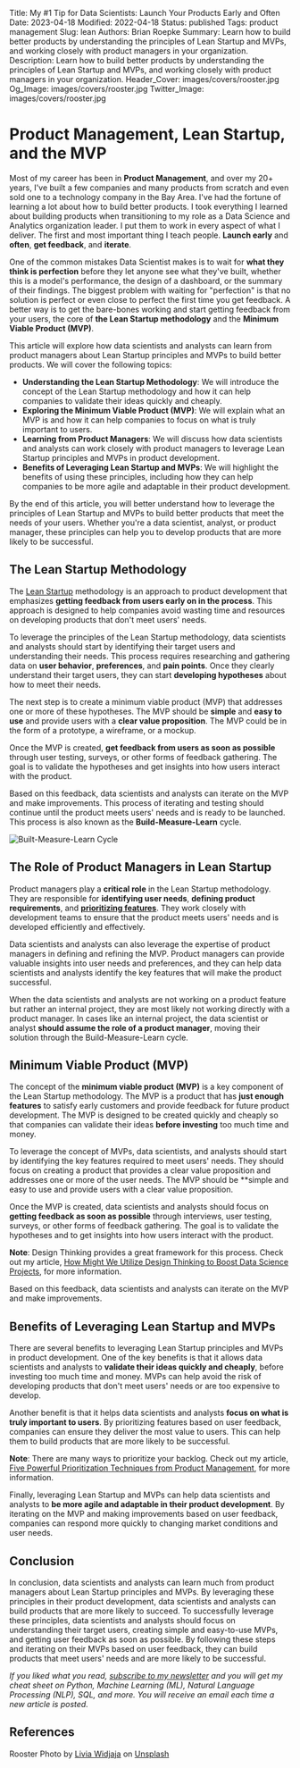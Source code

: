 Title: My #1 Tip for Data Scientists: Launch Your Products Early and Often
Date: 2023-04-18
Modified: 2022-04-18
Status: published
Tags: product management
Slug: lean
Authors: Brian Roepke
Summary: Learn how to build better products by understanding the principles of Lean Startup and MVPs, and working closely with product managers in your organization.
Description: Learn how to build better products by understanding the principles of Lean Startup and MVPs, and working closely with product managers in your organization.
Header_Cover: images/covers/rooster.jpg
Og_Image: images/covers/rooster.jpg
Twitter_Image: images/covers/rooster.jpg

# Product Management, Lean Startup, and the MVP

Most of my career has been in **Product Management**, and over my 20+ years, I've built a few companies and many products from scratch and even sold one to a technology company in the Bay Area. I've had the fortune of learning a lot about how to build better products. I took everything I learned about building products when transitioning to my role as a Data Science and Analytics organization leader. I put them to work in every aspect of what I deliver. The first and most important thing I teach people. **Launch early** and **often**, **get feedback**, and **iterate**. 

One of the common mistakes Data Scientist makes is to wait for **what they think is perfection** before they let anyone see what they've built, whether this is a model's performance, the design of a dashboard, or the summary of their findings. The biggest problem with waiting for "perfection" is that no solution is perfect or even close to perfect the first time you get feedback. A better way is to get the bare-bones working and start getting feedback from your users, the core of **the Lean Startup methodology** and the **Minimum Viable Product (MVP)**.

This article will explore how data scientists and analysts can learn from product managers about Lean Startup principles and MVPs to build better products. We will cover the following topics:

* **Understanding the Lean Startup Methodology**: We will introduce the concept of the Lean Startup methodology and how it can help companies to validate their ideas quickly and cheaply.
* **Exploring the Minimum Viable Product (MVP)**: We will explain what an MVP is and how it can help companies to focus on what is truly important to users.
* **Learning from Product Managers**: We will discuss how data scientists and analysts can work closely with product managers to leverage Lean Startup principles and MVPs in product development.
* **Benefits of Leveraging Lean Startup and MVPs**: We will highlight the benefits of using these principles, including how they can help companies to be more agile and adaptable in their product development.

By the end of this article, you will better understand how to leverage the principles of Lean Startup and MVPs to build better products that meet the needs of your users. Whether you're a data scientist, analyst, or product manager, these principles can help you to develop products that are more likely to be successful.

## The Lean Startup Methodology

The [Lean Startup](https://www.amazon.com/Lean-Startup-Entrepreneurs-Continuous-Innovation/dp/0307887898) methodology is an approach to product development that emphasizes **getting feedback from users early on in the process**. This approach is designed to help companies avoid wasting time and resources on developing products that don't meet users' needs.

To leverage the principles of the Lean Startup methodology, data scientists and analysts should start by identifying their target users and understanding their needs. This process requires researching and gathering data on **user behavior**, **preferences**, and **pain points**. Once they clearly understand their target users, they can start **developing hypotheses** about how to meet their needs.

The next step is to create a minimum viable product (MVP) that addresses one or more of these hypotheses. The MVP should be **simple** and **easy to use** and provide users with a **clear value proposition**. The MVP could be in the form of a prototype, a wireframe, or a mockup.

Once the MVP is created, **get feedback from users as soon as possible** through user testing, surveys, or other forms of feedback gathering. The goal is to validate the hypotheses and get insights into how users interact with the product.

Based on this feedback, data scientists and analysts can iterate on the MVP and make improvements. This process of iterating and testing should continue until the product meets users' needs and is ready to be launched. This process is also known as the **Build-Measure-Learn** cycle.

![Built-Measure-Learn Cycle]({static}../../images/posts/lean_01.png)

## The Role of Product Managers in Lean Startup

Product managers play a **critical role** in the Lean Startup methodology. They are responsible for **identifying user needs**, **defining product requirements**, and [**prioritizing features**]({filename}prioritization.md). They work closely with development teams to ensure that the product meets users' needs and is developed efficiently and effectively.

Data scientists and analysts can also leverage the expertise of product managers in defining and refining the MVP. Product managers can provide valuable insights into user needs and preferences, and they can help data scientists and analysts identify the key features that will make the product successful.

When the data scientists and analysts are not working on a product feature but rather an internal project, they are most likely not working directly with a product manager. In cases like an internal project, the data scientist or analyst **should assume the role of a product manager**, moving their solution through the Build-Measure-Learn cycle. 

## Minimum Viable Product (MVP)

The concept of the **minimum viable product (MVP)** is a key component of the Lean Startup methodology. The MVP is a product that has **just enough features** to satisfy early customers and provide feedback for future product development. The MVP is designed to be created quickly and cheaply so that companies can validate their ideas **before investing** too much time and money.

To leverage the concept of MVPs, data scientists, and analysts should start by identifying the key features required to meet users' needs. They should focus on creating a product that provides a clear value proposition and addresses one or more of the user needs. The MVP should be **simple and easy to use and provide users with a clear value proposition.

Once the MVP is created, data scientists and analysts should focus on **getting feedback as soon as possible** through interviews, user testing, surveys, or other forms of feedback gathering. The goal is to validate the hypotheses and to get insights into how users interact with the product. 

**Note**: Design Thinking provides a great framework for this process. Check out my article, [How Might We Utilize Design Thinking to Boost Data Science Projects]({filename}designthinking.md), for more information.

Based on this feedback, data scientists and analysts can iterate on the MVP and make improvements.

## Benefits of Leveraging Lean Startup and MVPs

There are several benefits to leveraging Lean Startup principles and MVPs in product development. One of the key benefits is that it allows data scientists and analysts to **validate their ideas quickly and cheaply**, before investing too much time and money. MVPs can help avoid the risk of developing products that don't meet users' needs or are too expensive to develop.

Another benefit is that it helps data scientists and analysts **focus on what is truly important to users**. By prioritizing features based on user feedback, companies can ensure they deliver the most value to users. This can help them to build products that are more likely to be successful.

**Note**: There are many ways to prioritize your backlog. Check out my article, [Five Powerful Prioritization Techniques from Product Management]({filename}prioritization.md), for more information.

Finally, leveraging Lean Startup and MVPs can help data scientists and analysts to **be more agile and adaptable in their product development**. By iterating on the MVP and making improvements based on user feedback, companies can respond more quickly to changing market conditions and user needs.

## Conclusion

In conclusion, data scientists and analysts can learn much from product managers about Lean Startup principles and MVPs. By leveraging these principles in their product development, data scientists and analysts can build products that are more likely to succeed. To successfully leverage these principles, data scientists and analysts should focus on understanding their target users, creating simple and easy-to-use MVPs, and getting user feedback as soon as possible. By following these steps and iterating on their MVPs based on user feedback, they can build products that meet users' needs and are more likely to be successful.

*If you liked what you read, [subscribe to my newsletter](https://campaign.dataknowsall.com/subscribe) and you will get my cheat sheet on Python, Machine Learning (ML), Natural Language Processing (NLP), SQL, and more. You will receive an email each time a new article is posted.*

## References

Rooster Photo by <a href="https://unsplash.com/@livwdj?utm_source=unsplash&utm_medium=referral&utm_content=creditCopyText">Livia Widjaja</a> on <a href="https://unsplash.com/s/photos/rooster?utm_source=unsplash&utm_medium=referral&utm_content=creditCopyText">Unsplash</a>
  
  
  
    